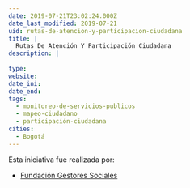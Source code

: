 ```yaml
---
date: 2019-07-21T23:02:24.000Z
date_last_modified: 2019-07-21
uid: rutas-de-atencion-y-participacion-ciudadana
title: |
  Rutas De Atención Y Participación Ciudadana
description: |
  
type: 
website: 
date_ini: 
date_end: 
tags:
  - monitoreo-de-servicios-publicos
  - mapeo-ciudadano
  - participación-ciudadana
cities: 
  - Bogotá
---
```


Esta iniciativa fue realizada por:

- [Fundación Gestores Sociales](/organizaciones/fundacion-gestores-sociales)
